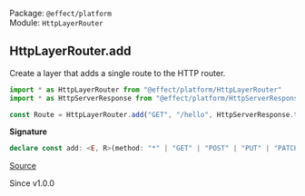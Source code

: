 Package: `@effect/platform`<br />
Module: `HttpLayerRouter`<br />

## HttpLayerRouter.add

Create a layer that adds a single route to the HTTP router.

```ts
import * as HttpLayerRouter from "@effect/platform/HttpLayerRouter"
import * as HttpServerResponse from "@effect/platform/HttpServerResponse"

const Route = HttpLayerRouter.add("GET", "/hello", HttpServerResponse.text("Hello, World!"))
```

**Signature**

```ts
declare const add: <E, R>(method: "*" | "GET" | "POST" | "PUT" | "PATCH" | "DELETE" | "OPTIONS", path: PathInput, handler: Effect.Effect<HttpServerResponse.HttpServerResponse, E, R> | ((request: HttpServerRequest.HttpServerRequest) => Effect.Effect<HttpServerResponse.HttpServerResponse, E, R>), options?: { readonly uninterruptible?: boolean | undefined; }) => Layer.Layer<never, never, HttpRouter | Request.From<"Requires", Exclude<R, Provided>> | Request.From<"Error", E>>
```

[Source](https://github.com/Effect-TS/effect/tree/main/packages/platform/src/HttpLayerRouter.ts#L301)

Since v1.0.0